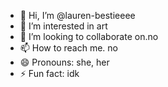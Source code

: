 - 👋 Hi, I’m @lauren-bestieeee
- 👀 I’m interested in art
- 💞️ I’m looking to collaborate on.no
- 📫 How to reach me. no
- 😄 Pronouns: she, her
- ⚡ Fun fact: idk

<!---
lauren-bestieeee/lauren-bestieeee is a ✨ special ✨ repository because its `README.md` (this file) appears on your GitHub profile.
You can click the Preview link to take a look at your changes.
--->
